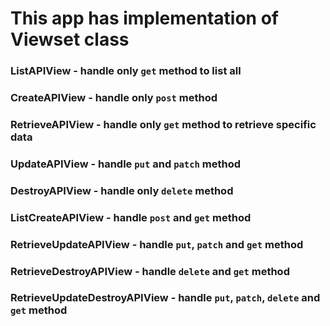 # This app has implementation of Viewset class

### ListAPIView - handle only `get` method to list all

### CreateAPIView - handle only `post` method

### RetrieveAPIView - handle only `get` method to retrieve specific data

### UpdateAPIView - handle `put` and `patch` method

### DestroyAPIView - handle only `delete` method



### ListCreateAPIView - handle `post` and `get` method


### RetrieveUpdateAPIView - handle `put`, `patch` and `get` method


### RetrieveDestroyAPIView - handle `delete` and `get` method


### RetrieveUpdateDestroyAPIView - handle `put`, `patch`, `delete` and `get` method